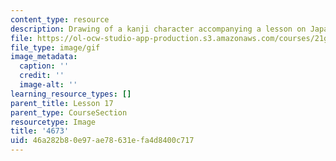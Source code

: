 ```yaml
---
content_type: resource
description: Drawing of a kanji character accompanying a lesson on Japanese.
file: https://ol-ocw-studio-app-production.s3.amazonaws.com/courses/21g-504-japanese-iv-spring-2009/46a282b80e97ae78631efa4d8400c717_4673.gif
file_type: image/gif
image_metadata:
  caption: ''
  credit: ''
  image-alt: ''
learning_resource_types: []
parent_title: Lesson 17
parent_type: CourseSection
resourcetype: Image
title: '4673'
uid: 46a282b8-0e97-ae78-631e-fa4d8400c717
---
```

